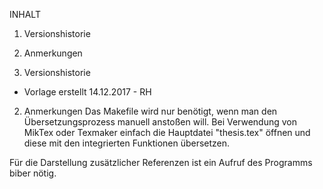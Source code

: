 ﻿INHALT
1. Versionshistorie
2. Anmerkungen



1. Versionshistorie

* Vorlage erstellt 14.12.2017 - RH



2. Anmerkungen
Das Makefile wird nur benötigt, wenn man den Übersetzungsprozess manuell anstoßen will.
Bei Verwendung von MikTex oder Texmaker einfach die Hauptdatei "thesis.tex" öffnen und
diese mit den integrierten Funktionen übersetzen.

Für die Darstellung zusätzlicher Referenzen ist ein Aufruf des Programms biber nötig.



